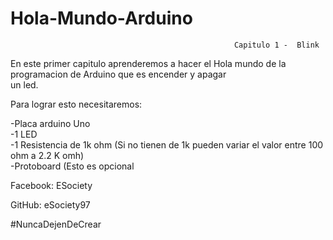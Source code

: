 # Hola-Mundo-Arduino

                                                      Capitulo 1 -  Blink 
                                                                                                                                 
  En este primer capitulo aprenderemos a hacer el Hola mundo de la programacion de Arduino que es encender y apagar           
  un led.                                                                                                                        
                                                                                                                                 
  Para lograr esto necesitaremos:                                                                                               
                                                                                                                                
  -Placa arduino Uno                                                                                                             
  -1 LED                                                                                                                         
  -1 Resistencia de 1k ohm (Si no tienen de 1k pueden variar el valor entre 100 ohm a 2.2 K omh)                                 
  -Protoboard (Esto es opcional                                                                                                  
                                                                                                                                 
                                                                                                                                
                                                                                                                                 
  
  
  Facebook: ESociety 
  
  GitHub: eSociety97                                                                                                                                  
  
  
  #NuncaDejenDeCrear                                                      
